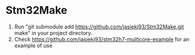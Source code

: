 # Stm32Make
1. Run "git submodule add https://github.com/jasiekj93/Stm32Make.git make" in your project directory.
2. Check https://github.com/jasiekj93/stm32h7-multicore-example for an example of use 

